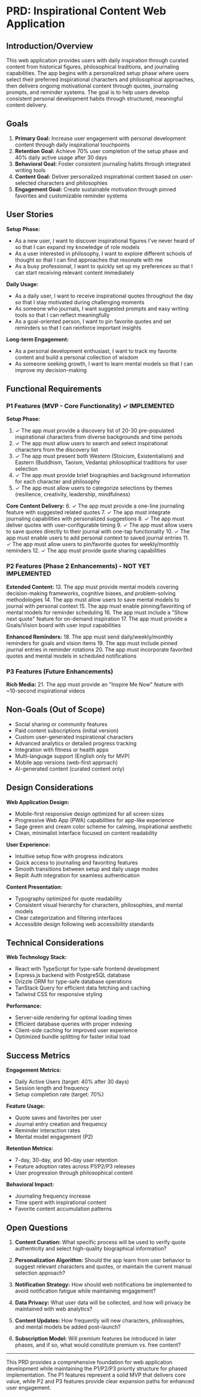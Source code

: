 # PRD: Inspirational Content Web Application

## Introduction/Overview

This web application provides users with daily inspiration through curated content from historical figures, philosophical traditions, and journaling capabilities. The app begins with a personalized setup phase where users select their preferred inspirational characters and philosophical approaches, then delivers ongoing motivational content through quotes, journaling prompts, and reminder systems. The goal is to help users develop consistent personal development habits through structured, meaningful content delivery.

## Goals

1. **Primary Goal:** Increase user engagement with personal development content through daily inspirational touchpoints
2. **Retention Goal:** Achieve 70% user completion of the setup phase and 40% daily active usage after 30 days
3. **Behavioral Goal:** Foster consistent journaling habits through integrated writing tools
4. **Content Goal:** Deliver personalized inspirational content based on user-selected characters and philosophies
5. **Engagement Goal:** Create sustainable motivation through pinned favorites and customizable reminder systems

## User Stories

**Setup Phase:**
- As a new user, I want to discover inspirational figures I've never heard of so that I can expand my knowledge of role models
- As a user interested in philosophy, I want to explore different schools of thought so that I can find approaches that resonate with me
- As a busy professional, I want to quickly set up my preferences so that I can start receiving relevant content immediately

**Daily Usage:**
- As a daily user, I want to receive inspirational quotes throughout the day so that I stay motivated during challenging moments
- As someone who journals, I want suggested prompts and easy writing tools so that I can reflect meaningfully
- As a goal-oriented person, I want to pin favorite quotes and set reminders so that I can reinforce important insights

**Long-term Engagement:**
- As a personal development enthusiast, I want to track my favorite content and build a personal collection of wisdom
- As someone seeking growth, I want to learn mental models so that I can improve my decision-making

## Functional Requirements

### P1 Features (MVP - Core Functionality) ✓ IMPLEMENTED

**Setup Phase:**
1. ✓ The app must provide a discovery list of 20-30 pre-populated inspirational characters from diverse backgrounds and time periods
2. ✓ The app must allow users to search and select inspirational characters from the discovery list
3. ✓ The app must present both Western (Stoicism, Existentialism) and Eastern (Buddhism, Taoism, Vedanta) philosophical traditions for user selection
4. ✓ The app must provide brief biographies and background information for each character and philosophy
5. ✓ The app must allow users to categorize selections by themes (resilience, creativity, leadership, mindfulness)

**Core Content Delivery:**
6. ✓ The app must provide a one-line journaling feature with suggested related quotes
7. ✓ The app must integrate journaling capabilities with personalized suggestions
8. ✓ The app must deliver quotes with user-configurable timing
9. ✓ The app must allow users to save quotes directly to their journal with one-tap functionality
10. ✓ The app must enable users to add personal context to saved journal entries
11. ✓ The app must allow users to pin/favorite quotes for weekly/monthly reminders
12. ✓ The app must provide quote sharing capabilities

### P2 Features (Phase 2 Enhancements) - NOT YET IMPLEMENTED

**Extended Content:**
13. The app must provide mental models covering decision-making frameworks, cognitive biases, and problem-solving methodologies
14. The app must allow users to save mental models to journal with personal context
15. The app must enable pinning/favoriting of mental models for reminder scheduling
16. The app must include a "Show next quote" feature for on-demand inspiration
17. The app must provide a Goals/Vision board with user input capabilities

**Enhanced Reminders:**
18. The app must send daily/weekly/monthly reminders for goals and vision items
19. The app must include pinned journal entries in reminder rotations
20. The app must incorporate favorited quotes and mental models in scheduled notifications

### P3 Features (Future Enhancements)

**Rich Media:**
21. The app must provide an "Inspire Me Now" feature with ~10-second inspirational videos

## Non-Goals (Out of Scope)

- Social sharing or community features
- Paid content subscriptions (initial version)
- Custom user-generated inspirational characters
- Advanced analytics or detailed progress tracking
- Integration with fitness or health apps
- Multi-language support (English only for MVP)
- Mobile app versions (web-first approach)
- AI-generated content (curated content only)

## Design Considerations

**Web Application Design:**
- Mobile-first responsive design optimized for all screen sizes
- Progressive Web App (PWA) capabilities for app-like experience
- Sage green and cream color scheme for calming, inspirational aesthetic
- Clean, minimalist interface focused on content readability

**User Experience:**
- Intuitive setup flow with progress indicators
- Quick access to journaling and favoriting features
- Smooth transitions between setup and daily usage modes
- Replit Auth integration for seamless authentication

**Content Presentation:**
- Typography optimized for quote readability
- Consistent visual hierarchy for characters, philosophies, and mental models
- Clear categorization and filtering interfaces
- Accessible design following web accessibility standards

## Technical Considerations

**Web Technology Stack:**
- React with TypeScript for type-safe frontend development
- Express.js backend with PostgreSQL database
- Drizzle ORM for type-safe database operations
- TanStack Query for efficient data fetching and caching
- Tailwind CSS for responsive styling

**Performance:**
- Server-side rendering for optimal loading times
- Efficient database queries with proper indexing
- Client-side caching for improved user experience
- Optimized bundle splitting for faster initial load

## Success Metrics

**Engagement Metrics:**
- Daily Active Users (target: 40% after 30 days)
- Session length and frequency
- Setup completion rate (target: 70%)

**Feature Usage:**
- Quote saves and favorites per user
- Journal entry creation and frequency
- Reminder interaction rates
- Mental model engagement (P2)

**Retention Metrics:**
- 7-day, 30-day, and 90-day user retention
- Feature adoption rates across P1/P2/P3 releases
- User progression through philosophical content

**Behavioral Impact:**
- Journaling frequency increase
- Time spent with inspirational content
- Favorite content accumulation patterns

## Open Questions

1. **Content Curation:** What specific process will be used to verify quote authenticity and select high-quality biographical information?

2. **Personalization Algorithm:** Should the app learn from user behavior to suggest relevant characters and quotes, or maintain the current manual selection approach?

3. **Notification Strategy:** How should web notifications be implemented to avoid notification fatigue while maintaining engagement?

4. **Data Privacy:** What user data will be collected, and how will privacy be maintained with web analytics?

5. **Content Updates:** How frequently will new characters, philosophies, and mental models be added post-launch?

6. **Subscription Model:** Will premium features be introduced in later phases, and if so, what would constitute premium vs. free content?

---

This PRD provides a comprehensive foundation for web application development while maintaining the P1/P2/P3 priority structure for phased implementation. The P1 features represent a solid MVP that delivers core value, while P2 and P3 features provide clear expansion paths for enhanced user engagement.